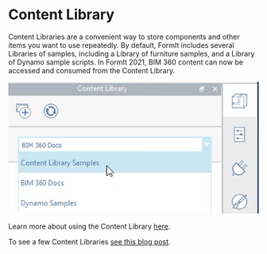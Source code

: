 # Content Library

Content Libraries are a convenient way to store components and other items you want to use repeatedly. By default, FormIt includes several Libraries of samples, including a Library of furniture samples, and a Library of Dynamo sample scripts. In FormIt 2021, BIM 360 content can now be accessed and consumed from the Content Library.

![](../.gitbook/assets/screen-shot-2020-03-30-at-1.39.13-pm.png)

Learn more about using the Content Library [here](../building-the-farnsworth-house/import-export-and-content-library.md).

To see a few Content Libraries [see this blog post](https://formit.autodesk.com/blog/post/content-library).



